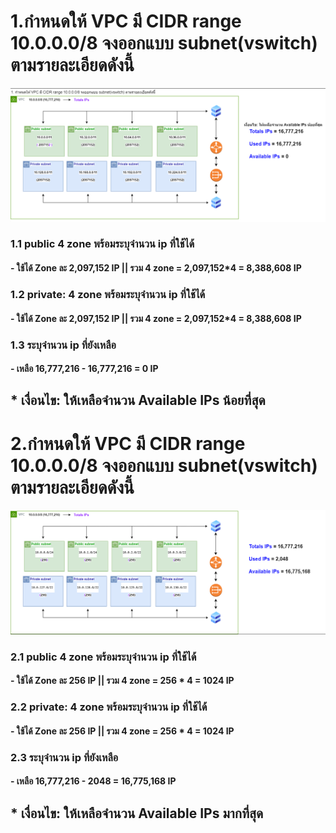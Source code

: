 # 1.กำหนดให้ VPC มี CIDR range 10.0.0.0/8 จงออกแบบ subnet(vswitch) ตามรายละเอียดดังนี้
  ![Alt text](./image/01.png)
###   1.1 public 4 zone พร้อมระบุจำนวน ip ที่ใช้ได้
####    - ใช้ได้ Zone ละ 2,097,152 IP || รวม 4 zone = 2,097,152*4 = 8,388,608 IP
###    1.2 private: 4 zone พร้อมระบุจำนวน ip ที่ใช้ได้
####    - ใช้ได้ Zone ละ 2,097,152 IP || รวม 4 zone = 2,097,152*4 = 8,388,608 IP 
###    1.3 ระบุจำนวน ip ที่ยังเหลือ
####    - เหลือ 16,777,216 - 16,777,216 = 0 IP

##   * เงื่อนไข: ให้เหลือจำนวน Available IPs น้อยที่สุด


# 2.กำหนดให้ VPC มี CIDR range 10.0.0.0/8 จงออกแบบ subnet(vswitch) ตามรายละเอียดดังนี้
  ![Alt text](./image/02.png)
###    2.1 public 4 zone พร้อมระบุจำนวน ip ที่ใช้ได้
####    - ใช้ได้ Zone ละ 256 IP || รวม 4 zone = 256 * 4 = 1024 IP
###    2.2 private: 4 zone พร้อมระบุจำนวน ip ที่ใช้ได้
####    - ใช้ได้ Zone ละ 256 IP || รวม 4 zone = 256 * 4 = 1024 IP
###    2.3 ระบุจำนวน ip ที่ยังเหลือ
####   - เหลือ 16,777,216 - 2048 = 16,775,168 IP

##    * เงื่อนไข: ให้เหลือจำนวน Available IPs มากที่สุด